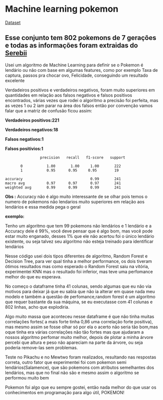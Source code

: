 # Machine learning pokemon

[Dataset](https://www.kaggle.com/rounakbanik/pokemon)


## Esse conjunto tem 802 pokemons de 7 gerações e todas as informações foram extraidas do [Serebii](http://serebii.net/)

Usei um algoritmo de Machine Learning  para definir se o Pokemon é lendário ou não com base em algumas features, como por exemplo Taxa de captura, passos pra chocar ovo, Felicidade, conseguindo um resultado excelente

Verdadeiros positivos e verdadeiros negativos, foram muito superiores em quantidades em relação aos falsos negativos e falsos positivos encontrados, várias vezes que rodei o algoritmo a precisão foi perfeita, mas as vezes 1 ou 2 iam parar na área dos falsos então por convenção vamos falar que a matriz de confusão ficou assim:

**Verdadeiros positivos:221**

**Verdadeiros negativos:18**

**Falsos negativos:1**

**Falsos positivios:1**


                    precision   recall   f1-score   support

           0           1.00       1.00     1.00       222
           1           0.95      0.95     0.95        19

    accuracy                               0.99       241
    macro avg          0.97      0.97      0.97       241
    weighted avg       0.99      0.99      0.99       241




**Obs :** Accuracy não é algo muito interessante de se olhar pois temos o numero de pokemons não lendarios muito superiores em relação aos lendários e essa medida pega o geral

**exemplo:**

Tenho um algoritmo que tem 99 pokemons não lendários e 1 lendário e a Accuracy dele é 99%, você deve pensar que é algo bom, mas você pode estar muito enganado, desses 1% que ele não acertou foi o único lendário existente, ou seja talvez seu algoritmo não esteja treinado para identificar lendários

Nesse código usei dois tipos diferentes de algoritmo, Random Forest e Decision Tree, para ver qual tinha a melhor performance, os dois tiveram ótimos resultados mas como esperado o Random Forest saiu na vitória, experimentei KNN mas o resultado foi inferior, mas teve uma perfomance melhor do que eu esperava.

No começo o dataframe tinha 41 colunas, sendo algumas que eu não via motivos para deixar já que eu sabia que não ia alterar em quase nada meu modelo e também a questão de perfomance,random forest é um algoritmo que requer bastante da sua máquina, se eu executasse com 41 colunas e 802 linhas, acho que explodiria.

Algo muito massa que aconteceu nesse dataframe é que não tinha muitas correlações fortes( a mais forte tinha 0,86 uma correlação forte positiva), mas mesmo assim se fosse olhar só por ela o acerto não seria tão bom,mas oque tinha era várias correlações não tão fortes mas que ajudaram a nossos algoritmo perfomar muito melhor, depois de plotar a minha árvore percebi que altura e peso não apareciam na  parte da árvore, ou seja poderia remove-las sem problemas.

Teste no Pikachu e no Mewtwo foram realizados, resultando nas respostas correta, outro fator que experimentei foi com pokemon semi lendários(Salamence), que são pokemons com atributos semelhantes dos lendários, mas que no final não são e mesmo assim o algoritmo se performou muito bem

Pokemon foi algo que eu sempre gostei, então nada melhor do que usar os conhecimentos em programação para algo útil, POKEMON!
